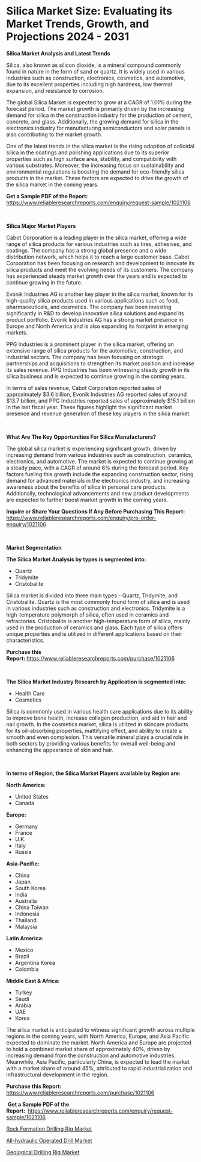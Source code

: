 <p><h1>Silica Market Size: Evaluating its Market Trends, Growth, and Projections 2024 - 2031</h1></p><p><strong>Silica Market Analysis and Latest Trends</strong></p>
<p><p>Silica, also known as silicon dioxide, is a mineral compound commonly found in nature in the form of sand or quartz. It is widely used in various industries such as construction, electronics, cosmetics, and automotive, due to its excellent properties including high hardness, low thermal expansion, and resistance to corrosion.</p><p>The global Silica Market is expected to grow at a CAGR of 1.01% during the forecast period. The market growth is primarily driven by the increasing demand for silica in the construction industry for the production of cement, concrete, and glass. Additionally, the growing demand for silica in the electronics industry for manufacturing semiconductors and solar panels is also contributing to the market growth.</p><p>One of the latest trends in the silica market is the rising adoption of colloidal silica in the coatings and polishing applications due to its superior properties such as high surface area, stability, and compatibility with various substrates. Moreover, the increasing focus on sustainability and environmental regulations is boosting the demand for eco-friendly silica products in the market. These factors are expected to drive the growth of the silica market in the coming years.</p></p>
<p><strong>Get a Sample PDF of the Report:&nbsp;</strong> <a href="https://www.reliableresearchreports.com/enquiry/request-sample/1021106">https://www.reliableresearchreports.com/enquiry/request-sample/1021106</a></p>
<p>&nbsp;</p>
<p><strong>Silica Major Market Players</strong></p>
<p><p>Cabot Corporation is a leading player in the silica market, offering a wide range of silica products for various industries such as tires, adhesives, and coatings. The company has a strong global presence and a wide distribution network, which helps it to reach a large customer base. Cabot Corporation has been focusing on research and development to innovate its silica products and meet the evolving needs of its customers. The company has experienced steady market growth over the years and is expected to continue growing in the future.</p><p>Evonik Industries AG is another key player in the silica market, known for its high-quality silica products used in various applications such as food, pharmaceuticals, and cosmetics. The company has been investing significantly in R&D to develop innovative silica solutions and expand its product portfolio. Evonik Industries AG has a strong market presence in Europe and North America and is also expanding its footprint in emerging markets.</p><p>PPG Industries is a prominent player in the silica market, offering an extensive range of silica products for the automotive, construction, and industrial sectors. The company has been focusing on strategic partnerships and acquisitions to strengthen its market position and increase its sales revenue. PPG Industries has been witnessing steady growth in its silica business and is expected to continue growing in the coming years.</p><p>In terms of sales revenue, Cabot Corporation reported sales of approximately $3.6 billion, Evonik Industries AG reported sales of around $13.7 billion, and PPG Industries reported sales of approximately $15.1 billion in the last fiscal year. These figures highlight the significant market presence and revenue generation of these key players in the silica market.</p></p>
<p>&nbsp;</p>
<p><strong>What Are The Key Opportunities For Silica Manufacturers?</strong></p>
<p><p>The global silica market is experiencing significant growth, driven by increasing demand from various industries such as construction, ceramics, electronics, and automotive. The market is expected to continue growing at a steady pace, with a CAGR of around 6% during the forecast period. Key factors fueling this growth include the expanding construction sector, rising demand for advanced materials in the electronics industry, and increasing awareness about the benefits of silica in personal care products. Additionally, technological advancements and new product developments are expected to further boost market growth in the coming years.</p></p>
<p><strong>Inquire or Share Your Questions If Any Before Purchasing This Report:</strong> <a href="https://www.reliableresearchreports.com/enquiry/pre-order-enquiry/1021106">https://www.reliableresearchreports.com/enquiry/pre-order-enquiry/1021106</a></p>
<p>&nbsp;</p>
<p><strong>Market Segmentation</strong></p>
<p><strong>The Silica Market Analysis by types is segmented into:</strong></p>
<p><ul><li>Quartz</li><li>Tridymite</li><li>Cristobalite</li></ul></p>
<p><p>Silica market is divided into three main types - Quartz, Tridymite, and Cristobalite. Quartz is the most commonly found form of silica and is used in various industries such as construction and electronics. Tridymite is a high-temperature polymorph of silica, often used in ceramics and refractories. Cristobalite is another high-temperature form of silica, mainly used in the production of ceramics and glass. Each type of silica offers unique properties and is utilized in different applications based on their characteristics.</p></p>
<p><strong>Purchase this Report:&nbsp;</strong><a href="https://www.reliableresearchreports.com/purchase/1021106">https://www.reliableresearchreports.com/purchase/1021106</a></p>
<p>&nbsp;</p>
<p><strong>The Silica Market Industry Research by Application is segmented into:</strong></p>
<p><ul><li>Health Care</li><li>Cosmetics</li></ul></p>
<p><p>Silica is commonly used in various health care applications due to its ability to improve bone health, increase collagen production, and aid in hair and nail growth. In the cosmetics market, silica is utilized in skincare products for its oil-absorbing properties, mattifying effect, and ability to create a smooth and even complexion. This versatile mineral plays a crucial role in both sectors by providing various benefits for overall well-being and enhancing the appearance of skin and hair.</p></p>
<p>&nbsp;</p>
<p><strong>In terms of Region, the Silica Market Players available by Region are:</strong></p>
<p>
    <p> <strong> North America: </strong>
        <ul>
            <li>United States</li>
            <li>Canada</li>
        </ul>
        </p> 
    <p> <strong> Europe: </strong>
        <ul>
            <li>Germany</li>
            <li>France</li>
            <li>U.K.</li>
            <li>Italy</li>
            <li>Russia</li>
        </ul>
        </p> 
    <p> <strong> Asia-Pacific: </strong>
        <ul>
            <li>China</li>
            <li>Japan</li>
            <li>South Korea</li>
            <li>India</li>
            <li>Australia</li>
            <li>China Taiwan</li>
            <li>Indonesia</li>
            <li>Thailand</li>
            <li>Malaysia</li>
        </ul>
        </p> 
    <p> <strong> Latin America: </strong>
        <ul>
            <li>Mexico</li>
            <li>Brazil</li>
            <li>Argentina Korea</li>
            <li>Colombia</li>
        </ul>
        </p> 
    <p> <strong> Middle East & Africa: </strong>
        <ul>
            <li>Turkey</li>
            <li>Saudi</li>
            <li>Arabia</li>
            <li>UAE</li>
            <li>Korea</li>
        </ul>
    </p>
    </p>
<p><p>The silica market is anticipated to witness significant growth across multiple regions in the coming years, with North America, Europe, and Asia Pacific expected to dominate the market. North America and Europe are projected to hold a combined market share of approximately 40%, driven by increasing demand from the construction and automotive industries. Meanwhile, Asia Pacific, particularly China, is expected to lead the market with a market share of around 45%, attributed to rapid industrialization and infrastructural development in the region.</p></p>
<p><strong>Purchase this Report: </strong><a href="https://www.reliableresearchreports.com/purchase/1021106">https://www.reliableresearchreports.com/purchase/1021106</a></p>
<p>&nbsp;<strong>Get a Sample PDF of the Report:&nbsp;&nbsp;</strong><a href="https://www.reliableresearchreports.com/enquiry/request-sample/1021106">https://www.reliableresearchreports.com/enquiry/request-sample/1021106</a></p>
<p><strong></strong></p>
<p><p><a href="https://view.publitas.com/reportprime-1/rock-formation-drilling-rig-market-analysis-and-market-size-global-industry-overview-market-segmentation-and-forecast-2023-to-2030/">Rock Formation Drilling Rig Market</a></p><p><a href="https://view.publitas.com/reportprime-1/all-hydraulic-operated-drill-market-size-share-trends-analysis-report-by-application-regional-outlook-competitive-strategies-and-segment-forecasts-2023-2030/">All-hydraulic Operated Drill Market</a></p><p><a href="https://view.publitas.com/reportprime-1/geological-drilling-rig-market-furnish-information-about-market-size-market-share-market-dynamics-and-projections-spanning-from-2023-to-2030/">Geological Drilling Rig Market</a></p></p>